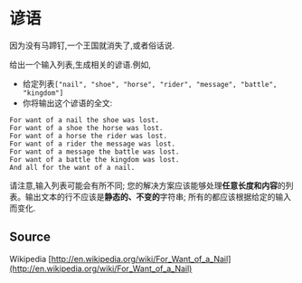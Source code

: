 # 谚语

因为没有马蹄钉,一个王国就消失了,或者俗话说.

给出一个输入列表,生成相关的谚语.例如,

- 给定列表`["nail", "shoe", "horse", "rider", "message", "battle", "kingdom"]`
- 你将输出这个谚语的全文:

```text
For want of a nail the shoe was lost.
For want of a shoe the horse was lost.
For want of a horse the rider was lost.
For want of a rider the message was lost.
For want of a message the battle was lost.
For want of a battle the kingdom was lost.
And all for the want of a nail.
```

请注意,输入列表可能会有所不同; 您的解决方案应该能够处理**任意长度和内容**的列表。输出文本的行不应该是**静态的、不变的**字符串;
所有的都应该根据给定的输入而变化.

## Source

Wikipedia [http://en.wikipedia.org/wiki/For_Want_of_a_Nail](http://en.wikipedia.org/wiki/For_Want_of_a_Nail)